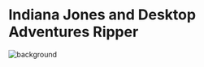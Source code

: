 # Indiana Jones and Desktop Adventures Ripper

![background](https://user-images.githubusercontent.com/9928578/155613840-24273bbe-ad55-4f1c-9d6c-65ee953a2075.png)
